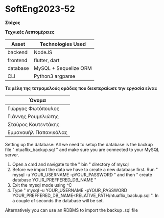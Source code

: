 # SoftEng2023-52
**Στόχος**



**Τεχνικές Λεπτομέρειες**

| Asset | Technologies Used |
| ----- | ----------- |
| backend | NodeJS |
| frontend | flutter, dart |
| database | MySQL + Sequelize ORM |
| CLI | Python3 argparse


**Τα μέλη της τετραμελούς ομάδας που διεκπεραίωσε την εργασία είναι:**

| Όνομα
| ----- 
| Γιώργος Φωτόπουλος
| Γιάννης Ρουμελιώτης
| Σταύρος Κουτεντάκης 
| Εμμανουήλ Παπανικόλας


Setting up the database:
All we need to setup the database is the backup file " ntuaflix_backup.sql " and make sure you are connected to your MySQL server. 
1. Open a cmd and navigate to the " bin " directory of mysql
2. Before we import the data we have to create a new database first. Run " mysql -u YOUR_USERNAME -pYOUR_PASSWORD " and then " create database YOUR_PREFFERED_DB_NAME "
3. Exit the mysql mode using ^C
4. Type " mysql -u YOUR_USERNAME -pYOUR_PASSWORD YOUR_PREFFERED_DB_NAME<RELATIVE_PATH/ntuaflix_backup.sql ". In a couple of seconds the database will be set.

Alternatively you can use an RDBMS to import the backup .sql file

